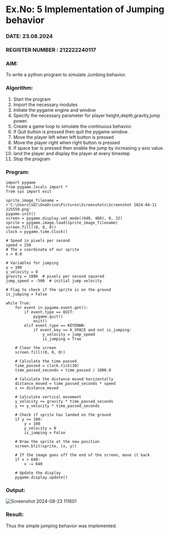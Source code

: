 # Ex.No: 5  Implementation of Jumping behavior 
### DATE:  23.08.2024                                                                          
### REGISTER NUMBER : 212222240117
### AIM: 
To write a python program to simulate Jumbing behavior. 
### Algorithm:
1. Start the program
2. Import the necessary modules
3. Initiate the pygame engine and window
4. Specify the necessary parameter for player height,depth,gravity,jump power. 
5. Create a game loop to simulate the continuous behavior.
6. If Quit button is pressed then quit the pygame window.
7. Move the player left when left button is pressed
8. Move the player right when right button is pressed
9. If space bar is pressed then enable the jump by increasing y axis value.
10. land the player and display the player at every timestep
11.  Stop the program
 ### Program:
```
import pygame
from pygame.locals import *
from sys import exit

sprite_image_filename = r'C:\Users\SEC\OneDrive\Pictures\Screenshots\Screenshot 2024-04-11 225559.png'
pygame.init()
screen = pygame.display.set_mode((640, 480), 0, 32)
sprite = pygame.image.load(sprite_image_filename)
screen.fill((0, 0, 0))
clock = pygame.time.Clock()
```
```
# Speed in pixels per second
speed = 250
# The x coordinate of our sprite
x = 0.0

# Variables for jumping
y = 100
y_velocity = 0
gravity = 1000  # pixels per second squared
jump_speed = -500  # initial jump velocity
```
```
# Flag to check if the sprite is on the ground
is_jumping = False

while True:
    for event in pygame.event.get():
        if event.type == QUIT:
            pygame.quit()
            exit()
        elif event.type == KEYDOWN:
            if event.key == K_SPACE and not is_jumping:
                y_velocity = jump_speed
                is_jumping = True
    
    # Clear the screen
    screen.fill((0, 0, 0))
    
    # Calculate the time passed
    time_passed = clock.tick(30)
    time_passed_seconds = time_passed / 1000.0
    
    # Calculate the distance moved horizontally
    distance_moved = time_passed_seconds * speed
    x += distance_moved
    
    # Calculate vertical movement
    y_velocity += gravity * time_passed_seconds
    y += y_velocity * time_passed_seconds
    
    # Check if sprite has landed on the ground
    if y >= 100:
        y = 100
        y_velocity = 0
        is_jumping = False
    
    # Draw the sprite at the new position
    screen.blit(sprite, (x, y))
    
    # If the image goes off the end of the screen, move it back
    if x > 640:
        x -= 640
    
    # Update the display
    pygame.display.update()
```

### Output:

![Screenshot 2024-08-23 111601](https://github.com/user-attachments/assets/91ed1d03-d46f-4f81-800d-93fa9ae0a410)


### Result:
Thus the simple jumping behavior  was implemented.
